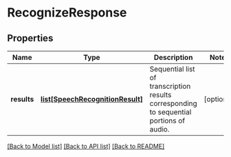 # RecognizeResponse

## Properties
Name | Type | Description | Notes
------------ | ------------- | ------------- | -------------
**results** | [**list[SpeechRecognitionResult]**](SpeechRecognitionResult.md) | Sequential list of transcription results corresponding to sequential portions of audio. | [optional] 

[[Back to Model list]](../README.md#documentation-for-models) [[Back to API list]](../README.md#documentation-for-api-endpoints) [[Back to README]](../README.md)

